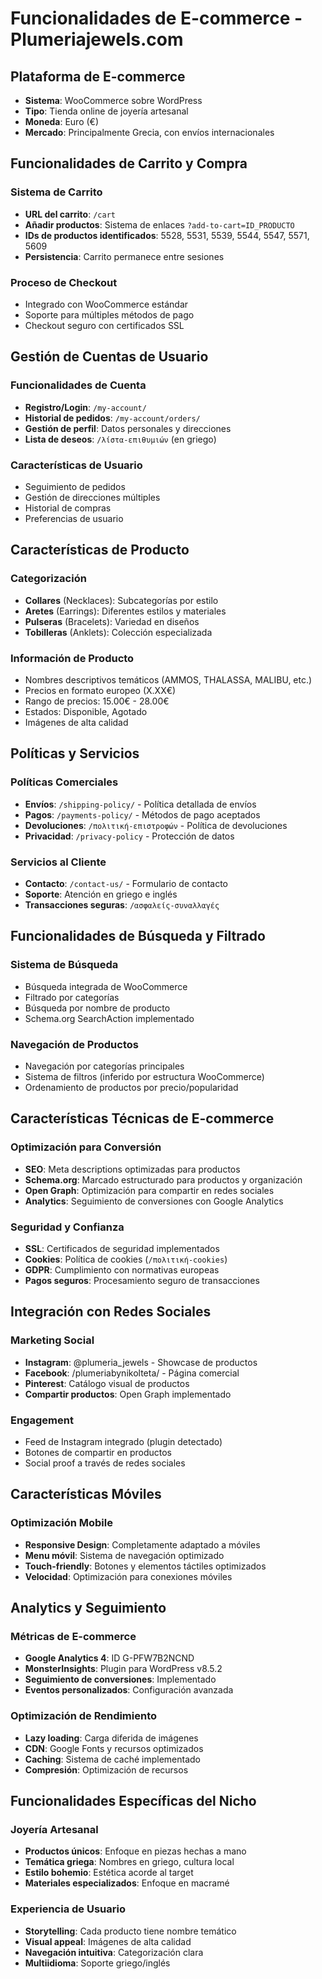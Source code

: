 # Funcionalidades de E-commerce - Plumeriajewels.com

## Plataforma de E-commerce
- **Sistema**: WooCommerce sobre WordPress
- **Tipo**: Tienda online de joyería artesanal
- **Moneda**: Euro (€)
- **Mercado**: Principalmente Grecia, con envíos internacionales

## Funcionalidades de Carrito y Compra

### Sistema de Carrito
- **URL del carrito**: `/cart`
- **Añadir productos**: Sistema de enlaces `?add-to-cart=ID_PRODUCTO`
- **IDs de productos identificados**: 5528, 5531, 5539, 5544, 5547, 5571, 5609
- **Persistencia**: Carrito permanece entre sesiones

### Proceso de Checkout
- Integrado con WooCommerce estándar
- Soporte para múltiples métodos de pago
- Checkout seguro con certificados SSL

## Gestión de Cuentas de Usuario

### Funcionalidades de Cuenta
- **Registro/Login**: `/my-account/`
- **Historial de pedidos**: `/my-account/orders/`
- **Gestión de perfil**: Datos personales y direcciones
- **Lista de deseos**: `/λίστα-επιθυμιών` (en griego)

### Características de Usuario
- Seguimiento de pedidos
- Gestión de direcciones múltiples
- Historial de compras
- Preferencias de usuario

## Características de Producto

### Categorización
- **Collares** (Necklaces): Subcategorías por estilo
- **Aretes** (Earrings): Diferentes estilos y materiales
- **Pulseras** (Bracelets): Variedad en diseños
- **Tobilleras** (Anklets): Colección especializada

### Información de Producto
- Nombres descriptivos temáticos (AMMOS, THALASSA, MALIBU, etc.)
- Precios en formato europeo (X.XX€)
- Rango de precios: 15.00€ - 28.00€
- Estados: Disponible, Agotado
- Imágenes de alta calidad

## Políticas y Servicios

### Políticas Comerciales
- **Envíos**: `/shipping-policy/` - Política detallada de envíos
- **Pagos**: `/payments-policy/` - Métodos de pago aceptados
- **Devoluciones**: `/πολιτική-επιστροφών` - Política de devoluciones
- **Privacidad**: `/privacy-policy` - Protección de datos

### Servicios al Cliente
- **Contacto**: `/contact-us/` - Formulario de contacto
- **Soporte**: Atención en griego e inglés
- **Transacciones seguras**: `/ασφαλείς-συναλλαγές`

## Funcionalidades de Búsqueda y Filtrado

### Sistema de Búsqueda
- Búsqueda integrada de WooCommerce
- Filtrado por categorías
- Búsqueda por nombre de producto
- Schema.org SearchAction implementado

### Navegación de Productos
- Navegación por categorías principales
- Sistema de filtros (inferido por estructura WooCommerce)
- Ordenamiento de productos por precio/popularidad

## Características Técnicas de E-commerce

### Optimización para Conversión
- **SEO**: Meta descriptions optimizadas para productos
- **Schema.org**: Marcado estructurado para productos y organización
- **Open Graph**: Optimización para compartir en redes sociales
- **Analytics**: Seguimiento de conversiones con Google Analytics

### Seguridad y Confianza
- **SSL**: Certificados de seguridad implementados
- **Cookies**: Política de cookies (`/πολιτική-cookies`)
- **GDPR**: Cumplimiento con normativas europeas
- **Pagos seguros**: Procesamiento seguro de transacciones

## Integración con Redes Sociales

### Marketing Social
- **Instagram**: @plumeria_jewels - Showcase de productos
- **Facebook**: /plumeriabynikolteta/ - Página comercial
- **Pinterest**: Catálogo visual de productos
- **Compartir productos**: Open Graph implementado

### Engagement
- Feed de Instagram integrado (plugin detectado)
- Botones de compartir en productos
- Social proof a través de redes sociales

## Características Móviles

### Optimización Mobile
- **Responsive Design**: Completamente adaptado a móviles
- **Menu móvil**: Sistema de navegación optimizado
- **Touch-friendly**: Botones y elementos táctiles optimizados
- **Velocidad**: Optimización para conexiones móviles

## Analytics y Seguimiento

### Métricas de E-commerce
- **Google Analytics 4**: ID G-PFW7B2NCND
- **MonsterInsights**: Plugin para WordPress v8.5.2
- **Seguimiento de conversiones**: Implementado
- **Eventos personalizados**: Configuración avanzada

### Optimización de Rendimiento
- **Lazy loading**: Carga diferida de imágenes
- **CDN**: Google Fonts y recursos optimizados
- **Caching**: Sistema de caché implementado
- **Compresión**: Optimización de recursos

## Funcionalidades Específicas del Nicho

### Joyería Artesanal
- **Productos únicos**: Enfoque en piezas hechas a mano
- **Temática griega**: Nombres en griego, cultura local
- **Estilo bohemio**: Estética acorde al target
- **Materiales especializados**: Enfoque en macramé

### Experiencia de Usuario
- **Storytelling**: Cada producto tiene nombre temático
- **Visual appeal**: Imágenes de alta calidad
- **Navegación intuitiva**: Categorización clara
- **Multiidioma**: Soporte griego/inglés
